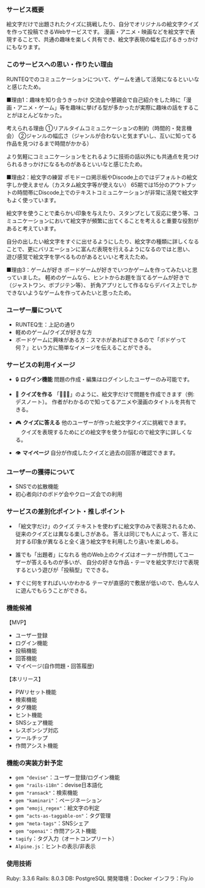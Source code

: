 ### サービス概要
絵文字だけで出題されたクイズに挑戦したり、自分でオリジナルの絵文字クイズを作って投稿できるWebサービスです。
漫画・アニメ・映画などを絵文字で表現することで、共通の趣味を楽しく共有でき、絵文字表現の幅を広げるきっかけにもなります。

### このサービスへの思い・作りたい理由
RUNTEQでのコミュニケーションについて、ゲームを通して活発になるといいなと感じたため。

■理由1：趣味を知り合うきっかけ
交流会や懇親会で自己紹介をした時に「漫画・アニメ・ゲーム」等を趣味に挙げる型が多かったが実際に趣味の話をすることがほとんどなかった。

考えられる理由
①リアルタイムコミュニケーションの制約（時間的・発言機会）
②ジャンルの幅広さ（ジャンルが合わないと気まずいし、互いに知ってる作品を見つけるまで時間がかかる）

より気軽にコミュニケーションをとれるように技術の話以外にも共通点を見つけられるきっかけになるものがあるといいなと感じたため。

■理由2：絵文字の練習
ポモドーロ掲示板やDiscode上のではデフォルトの絵文字しか使えません（カスタム絵文字等が使えない）
65期では15分のアウトプットの時間帯にDiscode上でのテキストコミュニケーションが非常に活発で絵文字もよく使っています。

絵文字を使うことで柔らかい印象を与えたり、スタンプとして反応に使う等、コミュニケーションにおいて絵文字が頻繁に出てくることを考えると重要な役割があると考えています。

自分の出したい絵文字をすぐに出せるようにしたり、絵文字の種類に詳しくなることで、更にバリエーションに富んだ表現を行えるようになるのではと思い、
遊び感覚で絵文字を学べるものがあるといいと考えたため。

■理由3：ゲームが好き
ボードゲームが好きでいつかゲームを作ってみたいと思っていました。
軽めのゲームなら、ヒントからお題を当てるゲームが好きで（ジャストワン、ボブジテン等）、
折角アプリとして作るならデバイス上でしかできないようなゲームを作ってみたいと思ったため。

### ユーザー層について
* RUNTEQ生：上記の通り
* 軽めのゲーム/クイズが好きな方
* ボードゲームに興味がある方：スマホがあればできるので「ボドゲって何？」という方に簡単なイメージを伝えることができる。

### サービスの利用イメージ
* 🔒 **ログイン機能**
  問題の作成・編集はログインしたユーザーのみ可能です。

* 📝 **クイズを作る**
  「📓🍎👿」のように、絵文字だけで問題を作成できます（例: デスノート）。
  作者がわかるので知ってるアニメや漫画のタイトルを共有できる。

* 🎮 **クイズに答える**
  他のユーザーが作った絵文字クイズに挑戦できます。
　クイズを表現するためにどの絵文字を使うか悩むので絵文字に詳しくなる。

* 👁 **マイページ**
  自分が作成したクイズと過去の回答が確認できます。

### ユーザーの獲得について
* SNSでの拡散機能
* 初心者向けのボドゲ会やクローズ会での利用

### サービスの差別化ポイント・推しポイント
* 「絵文字だけ」のクイズ
テキストを使わずに絵文字のみで表現されるため、従来のクイズとは異なる楽しさがある。
答えは同じでも人によって、答えに対する印象が異なると全く違う絵文字を利用したり違いを楽しめる。

* 誰でも「出題者」になれる
他のWeb上のクイズはオーナーが作問してユーザーが答えるものが多いが、
自分の好きな作品・テーマを絵文字だけで表現するという遊びが「投稿型」でできる。

* すぐに何をすればいいかわかる
テーマが直感的で敷居が低いので、色んな人に遊んでもらうことができる。

### 機能候補
【MVP】
* ユーザー登録
* ログイン機能
* 投稿機能
* 回答機能
* マイページ(自作問題・回答履歴)

【本リリース】
* PWリセット機能
* 検索機能
* タグ機能
* ヒント機能
* SNSシェア機能
* レスポンシブ対応
* ツールチップ
* 作問アシスト機能

### 機能の実装方針予定
* `gem "devise"`：ユーザー登録/ログイン機能
* `gem "rails-i18n"`：devise日本語化
* `gem "ransack"`：検索機能
* `gem "kaminari"`：ページネーション
* `gem "emoji_regex"`：絵文字の判定
* `gem "acts-as-taggable-on"`：タグ管理
* `gem "meta-tags"`：SNSシェア
* `gem "openai"`：作問アシスト機能
* `tagify`：タグ入力（オートコンプリート）
* `Alpine.js`：ヒントの表示/非表示

### 使用技術
Ruby: 3.3.6
Rails: 8.0.3
DB: PostgreSQL
開発環境：Docker
インフラ：Fly.io